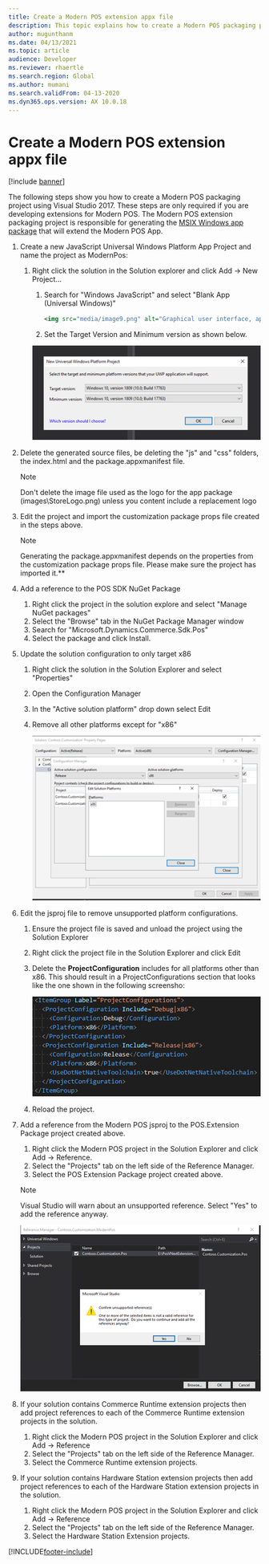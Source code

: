 ```yaml
---
title: Create a Modern POS extension appx file
description: This topic explains how to create a Modern POS packaging project using Visual Studio 2017.
author: mugunthanm
ms.date: 04/13/2021
ms.topic: article
audience: Developer
ms.reviewer: rhaertle
ms.search.region: Global
ms.author: mumani
ms.search.validFrom: 04-13-2020
ms.dyn365.ops.version: AX 10.0.18
---
```


# Create a Modern POS extension appx file

[!include [banner](../../includes/banner.md)]

The following steps show you how to create a Modern POS packaging project using Visual Studio 2017. These steps are only required if you are developing extensions for Modern POS. The Modern POS extension packaging project is responsible for generating the [MSIX Windows app package](https://docs.microsoft.com/windows/msix/overview) that will extend the Modern POS App.

1. Create a new JavaScript Universal Windows Platform App Project and name the project as ModernPos:

    1. Right click the solution in the Solution explorer and click Add -&gt; New Project...

        1. Search for "Windows JavaScript" and select "Blank App (Universal Windows)"

            ```xml
            <img src="media/image9.png" alt="Graphical user interface, application Description automatically generated" width="480" height="360" />
            ```

        2. Set the Target Version and Minimum version as shown below.

        ![Version](media/minimum-version.png)

2. Delete the generated source files, be deleting the "js" and "css" folders, the index.html and the package.appxmanifest file.

    > [!NOTE]
    > Don't delete the image file used as the logo for the app package (images\\StoreLogo.png) unless you content include a replacement logo

3. Edit the project and import the customization package props file created in the steps above.

    > [!NOTE]
    > Generating the package.appxmanifest depends on the properties from the customization package props file. Please make sure the project has imported it.**

4. Add a reference to the POS SDK NuGet Package

    1. Right click the project in the solution explore and select "Manage NuGet packages"
    2. Select the "Browse" tab in the NuGet Package Manager window
    3. Search for "Microsoft.Dynamics.Commerce.Sdk.Pos"
    4. Select the package and click Install.

5. Update the solution configuration to only target x86

    1. Right click the solution in the Solution Explorer and select "Properties"
    2. Open the Configuration Manager
    3. In the "Active solution platform" drop down select Edit
    4. Remove all other platforms except for "x86"

         ![Platform config](media/platform.png)

6. Edit the jsproj file to remove unsupported platform configurations.

    1. Ensure the project file is saved and unload the project using the Solution Explorer
    2. Right click the project file in the Solution Explorer and click Edit
    3. Delete the **ProjectConfiguration** includes for all platforms other than x86. This should result in a ProjectConfigurations section that looks like the one shown in the following screensho:

        ![Project config](media/project-configuration.png)

    4. Reload the project.

7. Add a reference from the Modern POS jsproj to the POS.Extension Package project created above.

    1. Right click the Modern POS project in the Solution Explorer and click Add -&gt; Reference.
    2. Select the "Projects" tab on the left side of the Reference Manager.
    3. Select the POS Extension Package project created above.

    > [!NOTE]
    > Visual Studio will warn about an unsupported reference. Select "Yes" to add the reference anyway.

    ![Reference error](media/reference-manager.png)

8. If your solution contains Commerce Runtime extension projects then add project references to each of the Commerce Runtime extension projects in the solution.

    1. Right click the Modern POS project in the Solution Explorer and click Add -&gt; Reference
    2. Select the "Projects" tab on the left side of the Reference Manager.
    3. Select the Commerce Runtime extension projects.

9. If your solution contains Hardware Station extension projects then add project references to each of the Hardware Station extension projects in the solution.

    1. Right click the Modern POS project in the Solution Explorer and click Add -&gt; Reference
    2. Select the "Projects" tab on the left side of the Reference Manager.
    3. Select the Hardware Station Extension projects.

[!INCLUDE[footer-include](../../../includes/footer-banner.md)]
